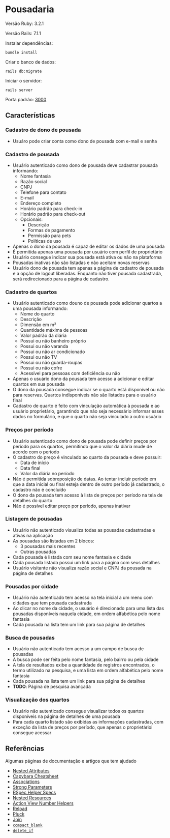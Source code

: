 # Pousadaria

Versão Ruby: 3.2.1

Versão Rails: 7.1.1

Instalar dependências:
```
bundle install
```

Criar o banco de dados:
```
rails db:migrate
```

Iniciar o servidor:
```
rails server
```

Porta padrão: [3000](http://localhost:3000)


## Características

### Cadastro de dono de pousada
- Usuáro pode criar conta como dono de pousada com e-mail e senha

### Cadastro de pousada
- Usuário autenticado como dono de pousada deve cadastrar pousada informando:
  - Nome fantasia
  - Razão social
  - CNPJ
  - Telefone para contato
  - E-mail
  - Endereço completo
  - Horário padrão para check-in
  - Horário padrão para check-out
  - Opcionais:
    - Descrição
    - Formas de pagamento
    - Permissão para pets
    - Políticas de uso
- Apenas o dono da pousada é capaz de editar os dados de uma pousada
- É permitida apenas uma pousada por usuário com perfil de proprietário
- Usuário consegue indicar sua pousada está ativa ou não na plataforma
- Pousadas inativas não são listadas e não aceitam novas reservas
- Usuário dono de pousada tem apenas a página de cadastro de pousada e a opção de logout liberadas. Enquanto não tiver pousada cadastrada, será redirecionado para a página de cadastro.

### Cadastro de quartos
- Usuário autenticado como douno de pousada pode adicionar quartos a uma pousada informando:
  - Nome do quarto
  - Descrição
  - Dimensão em m²
  - Quantidade máxima de pessoas
  - Valor padrão da diária 
  - Possui ou não banheiro próprio
  - Possui ou não varanda
  - Possui ou não ar condicionado
  - Possui ou não TV
  - Possui ou não guarda-roupas
  - Possui ou não cofre
  - Acessível para pessoas com deficiência ou não
- Apenas o usuário dono da pousada tem acesso a adicionar e editar quartos em sua pousada
- O dono da pousada consegue indicar se o quarto está disponível ou não para reservas. Quartos indisponíveis não são listados para o usuário final
- Cadastro de quarto é feito com vinculação automática à pousada e ao usuário proprietário, garantindo que não seja necessário informar esses dados no formulário, e que o quarto não seja vinculado a outro usuário

### Preços por período
- Usuário autenticado como dono de pousada pode definir preços por período para os quartos, permitindo que o valor da diária mude de acordo com o período
- O cadastro do preço é vinculado ao quarto da pousada e deve possuir:
  - Data de início
  - Data final
  - Valor da diária no período
- Não é permitida sobreposição de datas. Ao tentar incluir período em que a data inicial ou final esteja dentro de outro período já cadastrado, o cadastro não é concluído
- O dono da pousada tem acesso à lista de preços por período na tela de detalhes do quarto
- Não é possível editar preço por período, apenas inativar

### Listagem de pousadas
- Usuário não autenticado visualiza todas as pousadas cadastradas e ativas na aplicação
- As pousadas são listadas em 2 blocos: 
  - 3 pousadas mais recentes
  - Outras pousadas
- Cada pousada é listada com seu nome fantasia e cidade
- Cada pousada listada possui um link para a página com seus detalhes
- Usuário visitante não visualiza razão social e CNPJ da pousada na página de detalhes

### Pousadas por cidade
- Usuário não autenticado tem acesso na tela inicial a um menu com cidades que tem pousada cadastrada
- Ao clicar no nome da cidade, o usuário é direcionado para uma lista das pousadas disponíveis naquela cidade, em ordem alfabética pelo nome fantasia
- Cada pousada na lista tem um link para sua página de detalhes

### Busca de pousadas
- Usuário não autenticado tem acesso a um campo de busca de pousadas
- A busca pode ser feita pelo nome fantasia, pelo bairro ou pela cidade
- A tela de resultados exibe a quantidade de registros encontrados, o termo utilizado na pesquisa, e uma lista em ordem alfabética pelo nome fantasia
- Cada pousada na lista tem um link para sua página de detalhes
- **TODO**: Página de pesquisa avançada

### Visualização dos quartos
- Usuário não autenticado consegue visualizar todos os quartos disponíveis na página de detalhes de uma pousada
- Para cada quarto listado são exibidas as informações cadastradas, com exceção da lista de preços por período, que apenas o proprietárioi consegue acessar


## Referências

Algumas páginas de documentação e artigos que tem ajudado

- [Nested Attributes](https://api.rubyonrails.org/classes/ActiveRecord/NestedAttributes/ClassMethods.html)
- [Capybara Cheatsheet](https://www.campuscode.com.br/conteudos/capybara-cheatsheet)
- [Associations](https://guides.rubyonrails.org/association_basics.html#detailed-association-reference)
- [Strong Parameters](https://api.rubyonrails.org/classes/ActionController/StrongParameters.html)
- [RSpec Helper Specs](https://rspec.info/features/6-0/rspec-rails/helper-specs/helper-spec/)
- [Nested Resources](https://guides.rubyonrails.org/routing.html#nested-resources)
- [Action View Number Helpers](https://api.rubyonrails.org/classes/ActionView/Helpers/NumberHelper.html#)
- [Reload](https://dpericich.medium.com/using-activerecords-reload-method-to-keep-attributes-current-652504427fc7)
- [Pluck](https://guides.rubyonrails.org/v5.1/active_record_querying.html#pluck)
- [Join](https://guides.rubyonrails.org/active_record_querying.html#joining-tables)
- [```compact_blank```](https://edgeapi.rubyonrails.org/classes/ActionController/Parameters.html#method-i-compact_blank)
- [```delete_if```](https://edgeapi.rubyonrails.org/classes/ActionController/Parameters.html#method-i-delete_if)